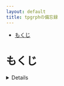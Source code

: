 ```yaml
---
layout: default
title: tpgrphの備忘録
---
```


<!-- TOC -->

- [もくじ](#もくじ)

<!-- /TOC -->

# もくじ
<details>
[LaTeXトラブル録](https://tpgrph.github.io/aboutlatex)

[Github pages]()

</details>